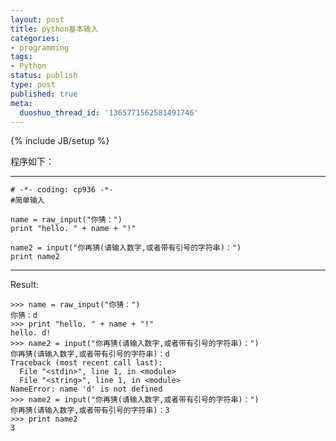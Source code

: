 ```yaml
---
layout: post
title: python基本输入
categories:
- programming
tags:
- Python
status: publish
type: post
published: true
meta:
  duoshuo_thread_id: '1365771562581491746'
---
```

{% include JB/setup %}

程序如下：

----------------------------------------------------
    # -*- coding: cp936 -*-
    #简单输入

    name = raw_input("你猜：")
    print "hello. " + name + "!"

    name2 = input("你再猜(请输入数字,或者带有引号的字符串)：")
    print name2

----------------------------------------------------

Result:

    >>> name = raw_input("你猜：")
    你猜：d
    >>> print "hello. " + name + "!"
    hello. d!
    >>> name2 = input("你再猜(请输入数字,或者带有引号的字符串)：")
    你再猜(请输入数字,或者带有引号的字符串)：d
    Traceback (most recent call last):
      File "<stdin>", line 1, in <module>
      File "<string>", line 1, in <module>
    NameError: name 'd' is not defined
    >>> name2 = input("你再猜(请输入数字,或者带有引号的字符串)：")
    你再猜(请输入数字,或者带有引号的字符串)：3
    >>> print name2
    3
